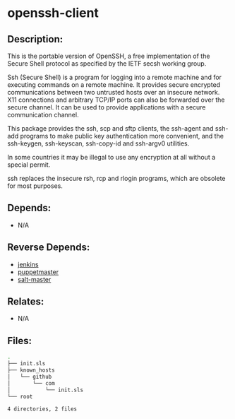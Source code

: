 # openssh-client

## Description:

This is the portable version of OpenSSH, a free implementation of the Secure Shell protocol as specified by the IETF secsh working group.

Ssh (Secure Shell) is a program for logging into a remote machine and for executing commands on a remote machine. It provides secure encrypted communications between two untrusted hosts over an insecure network. X11 connections and arbitrary TCP/IP ports can also be forwarded over the secure channel. It can be used to provide applications with a secure communication channel.

This package provides the ssh, scp and sftp clients, the ssh-agent and ssh-add programs to make public key authentication more convenient, and the ssh-keygen, ssh-keyscan, ssh-copy-id and ssh-argv0 utilities.

In some countries it may be illegal to use any encryption at all without a special permit.

ssh replaces the insecure rsh, rcp and rlogin programs, which are obsolete for most purposes.

## Depends:

  -  N/A

## Reverse Depends:

  -  [jenkins](salt/jenkins)
  -  [puppetmaster](salt/puppetmaster)
  -  [salt-master](salt/salt-master)

## Relates:

  -  N/A

## Files:

```bash
.
├── init.sls
├── known_hosts
│   └── github
│       └── com
│           └── init.sls
└── root

4 directories, 2 files
```

